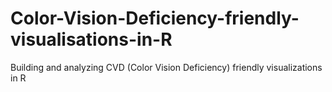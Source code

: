 # Color-Vision-Deficiency-friendly-visualisations-in-R
Building and analyzing CVD (Color Vision Deficiency) friendly visualizations in R
